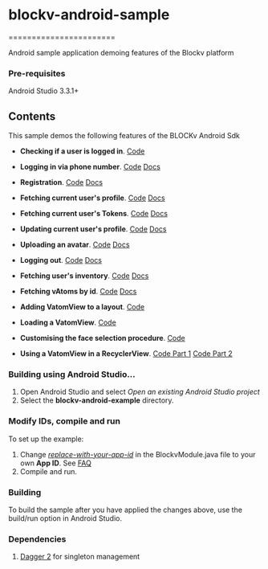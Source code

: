 # blockv-android-sample

=======================

Android sample application demoing features of the Blockv platform

<h3>Pre-requisites</h3>
Android Studio 3.3.1+

<h2>Contents</h2>

This sample demos the following features of the BLOCKv Android Sdk

* **Checking if a user is logged in**. [Code](./app/src/main/java/io/blockv/sample/feature/inventory/InventoryPresenterImpl.kt#L46)

* **Logging in via phone number**. [Code](./app/src/main/java/io/blockv/sample/feature/login/LoginPresenterImpl.kt#L49) [Docs](https://developer.blockv.io/docs/reference/v1/android/user/login)

* **Registration**. [Code](./app/src/main/java/io/blockv/sample/feature/registration/RegistrationPresenterImpl.kt#L26) [Docs](https://developer.blockv.io/docs/reference/v1/android/user/register)

* **Fetching current user's profile**. [Code](./app/src/main/java/io/blockv/sample/feature/profile/ProfilePresenterImpl.kt#L35) [Docs](https://developer.blockv.io/docs/reference/v1/android/user/get-profile)

* **Fetching current user's Tokens**. [Code](./app/src/main/java/io/blockv/sample/feature/profile/ProfilePresenterImpl.kt#L48) [Docs](https://developer.blockv.io/docs/reference/v1/android/user/get-user-tokens)

* **Updating current user's profile**. [Code](./app/src/main/java/io/blockv/sample/feature/profile/ProfilePresenterImpl.kt#L70) [Docs](https://developer.blockv.io/docs/reference/v1/android/user/update-profile)

* **Uploading an avatar**. [Code](./app/src/main/java/io/blockv/sample/feature/profile/ProfilePresenterImpl.kt#L148) [Docs](https://developer.blockv.io/docs/reference/v1/android/user/upload-avatar)

* **Logging out**. [Code](./app/src/main/java/io/blockv/sample/feature/profile/ProfilePresenterImpl.kt#L124) [Docs](https://developer.blockv.io/docs/reference/v1/android/user/logout)

* **Fetching user's inventory**. [Code](./app/src/main/java/io/blockv/sample/feature/inventory/InventoryPresenterImpl.kt#L49) [Docs](https://developer.blockv.io/docs/reference/v1/android/user/vatom/inventory)

* **Fetching vAtoms by id**. [Code](./app/src/main/java/io/blockv/sample/feature/activated/ActivatedPresenterImpl.kt#L66) [Docs](https://developer.blockv.io/docs/reference/v1/android/user/vatom/get-by-id)

* **Adding VatomView to a layout**. [Code](./app/src/main/res/layout/activity_vatom_activated.xml#L52)

* **Loading a VatomView**. [Code](./app/src/main/java/io/blockv/sample/feature/activated/ActivatedScreenImpl.kt#L41)

* **Customising the face selection procedure**. [Code](./app/src/main/java/io/blockv/sample/feature/activated/ActivatedScreenImpl.kt#42)

* **Using a VatomView in a RecyclerView**.  [Code Part 1](./app/src/main/java/io/blockv/sample/feature/inventory/InventoryAdapter.kt#L38) [Code Part 2](./app/src/main/java/io/blockv/sample/feature/inventory/InventoryViewHolder.kt#L21)

<h3>Building using Android Studio...</h3>

1. Open Android Studio and select *Open an existing Android Studio project*
1. Select the **blockv-android-example** directory.

<h3>Modify IDs, compile and run</h3>

To set up the example:

1. Change [*replace-with-your-app-id*](./app/src/main/java/io/blockv/sample/BlockvModule.kt#L22) in the BlockvModule.java file to your own **App ID**. See [FAQ](https://developer.blockv.io/docs/faq)
1. Compile and run.

<h3>Building</h3>
To build the sample after you have applied the changes above, use the build/run option in Android Studio.

<h3>Dependencies</h3>

1. [Dagger 2](https://github.com/google/dagger) for singleton management

